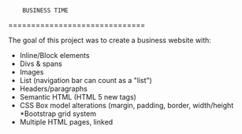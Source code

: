         BUSINESS TIME
==============================

The goal of this project was to create a business
website with:

* Inline/Block elements
* Divs & spans
* Images
* List (navigation bar can count as a "list")
* Headers/paragraphs
* Semantic HTML (HTML 5 new tags)
* CSS Box model alterations (margin, padding, 
border, width/height
 *Bootstrap grid system
* Multiple HTML pages, linked